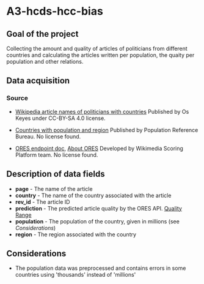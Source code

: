 # A3-hcds-hcc-bias

## Goal of the project
Collecting the amount and quality of articles of politicians from different countries and calculating the articles written per population, the quaity per population and other relations.

## Data acquisition
### Source
* [Wikipedia article names of politicians with countries](https://figshare.com/articles/Untitled_Item/5513449)
Published by Os Keyes under CC-BY-SA 4.0 license. 

* [Countries with population and region](https://www.prb.org/international/indicator/population/table/)
Published by Population Reference Bureau. No license found.

* [ORES endpoint doc](https://ores.wikimedia.org/v3/#!/scoring/get_v3_scores_context_revid_model), [About ORES](https://www.mediawiki.org/wiki/ORES)
Developed by Wikimedia Scoring Platform team. No license found.

## Description of data fields
* **page** - The name of the article
* **country** - The name of the country associated with the article
* **rev_id** - The article ID
* **prediction** - The predicted article quality by the ORES API. [Quality Range](https://www.mediawiki.org/wiki/ORES#Article_quality)
* **population** - The population of the country, given in millions (see *Considerations*)
* **region** - The region associated with the country
  
## Considerations
* The population data was preprocessed and contains errors in some countries using 'thousands' instead of 'millions'